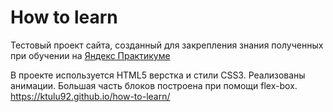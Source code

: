 
# How to learn  

Тестовый проект сайта, созданный для закрепления знания полученных при обучении на [Яндекс Практикуме ](https://praktikum.yandex.ru/profile/web/) 
 
В проекте используется HTML5 верстка и стили CSS3. Реализованы анимации. Большая часть блоков построена при помощи flex-box. 
https://ktulu92.github.io/how-to-learn/

 
